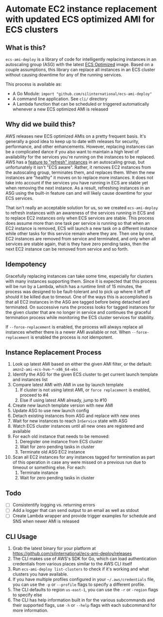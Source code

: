 # Automate EC2 instance replacement with updated ECS optimized AMI for ECS clusters

## What is this?
`ecs-ami-deploy` is a library of code for intelligently replacing instances in an autoscaling group (ASG) with
the latest [ECS Optimized](https://docs.aws.amazon.com/AmazonECS/latest/developerguide/ecs-optimized_AMI.html) image. 
Based on a couple assumptions, this library can replace all instances in an ECS cluster without causing downtime for 
any of the running services.

This process is available as:
 - A Go Module: `import "github.com/silinternational/ecs-ami-deploy"`
 - A command line application. See `cli/` directory
 - A Lambda function that can be scheduled or triggered automatically whenever a new ECS optimized AMI is released

## Why did we build this?
AWS releases new ECS optimized AMIs on a pretty frequent basis. It's generally a good idea to keep up to 
date with releases for security, performance, and other enhancements. However, replacing instances can be
a complicated dance if you also want to maintain a high level of availability for the services you're 
running on the instances to be replaced. AWS has a 
[feature to "refresh" instances](https://docs.aws.amazon.com/autoscaling/ec2/userguide/asg-instance-refresh.html) 
in an autoscaling group, but unfortunately it isn't "ECS aware". Rather, it removes EC2 instances from the autoscaling group, 
terminates them, and replaces them. When the new instances are "healthy" it moves on to replace more instances.
It does not take into account if the services you have running in ECS are stable yet when removing the next instance.
As a result, refreshing instances in an ASG using the built-in feature can and will likely cause downtime for your
ECS services. 

That isn't really an acceptable solution for us, so we created `ecs-ami-deploy` to refresh instances with
an awareness of the services running in ECS and to replace EC2 instances only when ECS services are stable. This
process does assume more than one task per service is running so that when an EC2 instance is removed, ECS
will launch a new task on a different instance while other tasks for this service remain where they are. Then 
one by one, EC2 instances are removed from service and terminated, and only when all services are stable again, that is
they have zero pending tasks, then the next EC2 instance can be removed from service and so forth. 

## Idempotency
Gracefully replacing instances can take some time, especially for clusters with many instances supporting them. Since 
it is expected that this process will be run by a Lambda, which has a runtime limit of 15 minutes, the process was 
designed to be fault-tolerant and to pick up where it left off should it be killed due to timeout. One of the ways 
this is accomplished is that all EC2 instances in the ASG are tagged before being detached and terminated. On successive runs
the process looks for tagged instances for the given cluster that are no longer in service and continues the graceful 
termination process while monitoring the ECS cluster services for stability.

If `--force-replacement` is enabled, the process will always replace all instances whether there is a newer AMI 
available or not. When `--force-replacement` is enabled the process is _not_ idempotent.  

## Instance Replacement Process

 1. Look up latest AMI based on either the given AMI filter, or the default: `amzn2-ami-ecs-hvm-*-x86_64-ebs`
 2. Identify the ASG for the given ECS cluster to get current launch template and instances list
 3. Compare latest AMI with AMI in use by launch template
    1. If cluster is not using latest AMI, or `force replacement` is enabled, proceed to #4
    2. Else if using latest AMI already, jump to #10
 4. Create new launch template version with new AMI
 5. Update ASG to use new launch config
 6. Detach existing instances from ASG and replace with new ones
 7. Wait for new instances to reach `InService` state with ASG
 8. Watch ECS cluster instances until all new ones are registered and available
 9. For each old instance that needs to be removed:
     1. Deregister one instance from ECS cluster
     2. Wait for zero pending tasks in cluster
     3. Terminate old ASG EC2 instance
 10. Scan all EC2 instances for any instances tagged for termination as part of this operation in case any 
     were missed on a previous run due to timeout or something else. For each:
     1. Terminate instance
     2. Wait for zero pending tasks in cluster
   
## Todo
 - [ ] Consistentify logging vs. returning errors
 - [ ] Add a logger that can send output to an email as well as stdout
 - [ ] Create Lambda wrapper and provide trigger examples for schedule and SNS when newer AMI is released

## CLI Usage
1. Grab the latest binary for your platform at https://github.com/silinternational/ecs-ami-deploy/releases
2. The CLI makes use of AWS's SDK for Go, which can load authentication credentials from various places similar to the 
   AWS CLI itself
3. Run `ecs-ami-deploy list-clusters` to check if it's working and what clusters you have available.
4. If you have multiple profiles configured in your `~/.aws/credentials` file, you can use the `-p` or `--profile` 
   flags to specify a different profile.
5. The CLI defaults to region `us-east-1`, you can use the `-r` or `-region` flags to specify else
6. The CLI has help information built in for the various subcommands and their supported flags, use `-h` or `--help` 
   flags with each subcommand for more information.
